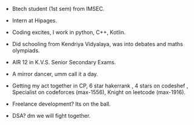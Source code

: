 - Btech student (1st sem) from IMSEC.

- Intern at Hipages.

- Coding excites, I work in python, C++, Kotlin.

- Did schooling from Kendriya Vidyalaya, was
  into debates and maths olympiads.
  
- AlR 12 in K.V.S. Senior Secondary Exams.

- A mirror dancer, umm call it a day.

- Getting my act together in CP,
  6 star hakerrank ,
  4 stars on codeshef ,
  Specialist on codeforces (max-1556),
  Knight on leetcode (max-1916).

- Freelance development? Its on the ball.

- DSA? dm we will fight together.
